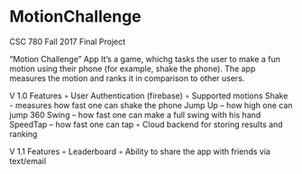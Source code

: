 # MotionChallenge
CSC 780 Fall 2017 Final Project

“Motion Challenge” App
It’s a game, whichg tasks the user to make a fun motion using their phone (for example, shake the phone). The app measures the motion and ranks
it in comparison to other users.

V 1.0 Features
◦ User Authentication (firebase)
◦ Supported motions
    Shake - measures how fast one can shake the
phone
    Jump Up – how high one can jump
    360 Swing – how fast one can make a full swing
with his hand
    SpeedTap – how fast one can tap
◦ Cloud backend for storing results and ranking

V 1.1 Features
◦ Leaderboard
◦ Ability to share the app with friends via text/email
